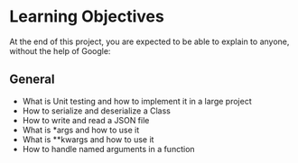 # Learning Objectives
At the end of this project, you are expected to be able to explain to anyone, without the help of Google:
## General

*  What is Unit testing and how to implement it in a large project
* How to serialize and deserialize a Class
* How to write and read a JSON file
* What is *args and how to use it
* What is **kwargs and how to use it
* How to handle named arguments in a function
